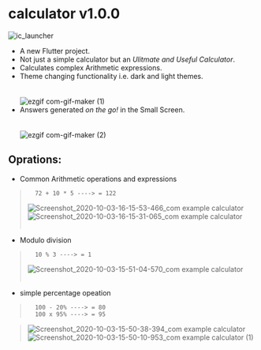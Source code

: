 # calculator  v1.0.0

![ic_launcher](https://user-images.githubusercontent.com/54236981/94977480-7db02200-0536-11eb-97dc-28fcfab12dfe.png)

- A new Flutter project.
- Not just a simple calculator but an <i>Ulitmate and Useful Calculator</i>.
- Calculates complex Arithmetic expressions.
- Theme changing functionality i.e. dark and light themes.<br><br><br>
![ezgif com-gif-maker (1)](https://user-images.githubusercontent.com/54236981/94981500-71d15980-0550-11eb-81dc-e5bc18c4474d.gif)
- Answers generated <i>on the go!</i> in the Small Screen. <br><br><br>
![ezgif com-gif-maker (2)](https://user-images.githubusercontent.com/54236981/94982609-a1389400-0559-11eb-944a-bb3d9f681d55.gif)



## Oprations:

- Common Arithmetic operations and expressions
>       72 + 10 * 5 ----> = 122
> ![Screenshot_2020-10-03-16-15-53-466_com example calculator](https://user-images.githubusercontent.com/54236981/94989699-538d4d00-0594-11eb-9068-3bc064b86619.jpg)
![Screenshot_2020-10-03-16-15-31-065_com example calculator](https://user-images.githubusercontent.com/54236981/94989700-55571080-0594-11eb-91fd-20adf16de9e4.jpg)
<br><br>

- Modulo division 
>       10 % 3 ----> = 1
> ![Screenshot_2020-10-03-15-51-04-570_com example calculator](https://user-images.githubusercontent.com/54236981/94989859-5d638000-0595-11eb-8131-53b35d354e75.jpg)
<br><br>

- simple percentage opeation
>       100 - 20% ----> = 80
>       100 x 95% ----> = 95

> ![Screenshot_2020-10-03-15-50-38-394_com example calculator](https://user-images.githubusercontent.com/54236981/94989521-20968980-0593-11eb-8d0a-00e380815e0f.jpg)
![Screenshot_2020-10-03-15-50-10-953_com example calculator (1)](https://user-images.githubusercontent.com/54236981/94989535-373ce080-0593-11eb-8cd9-2677bb3a053d.jpg)
